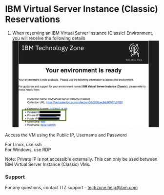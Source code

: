 #  IBM Virtual Server Instance (Classic) Reservations

1. When reserving an IBM Virtual Server Instance (Classic) Environment, you will receive the following details  
![ibm-virt-server-classic-reserve](Images/ibm-virt-server-classic-reserve.png)  

Access the VM using the Public IP, Username and Password  

For Linux, use ssh  
For Windows, use RDP  

Note: Private IP is not accessible externally. This can only be used between IBM Virtual Server Instance (Classic) VMs.  

### Support  

For any questions, contact ITZ support - techzone.help@ibm.com  
